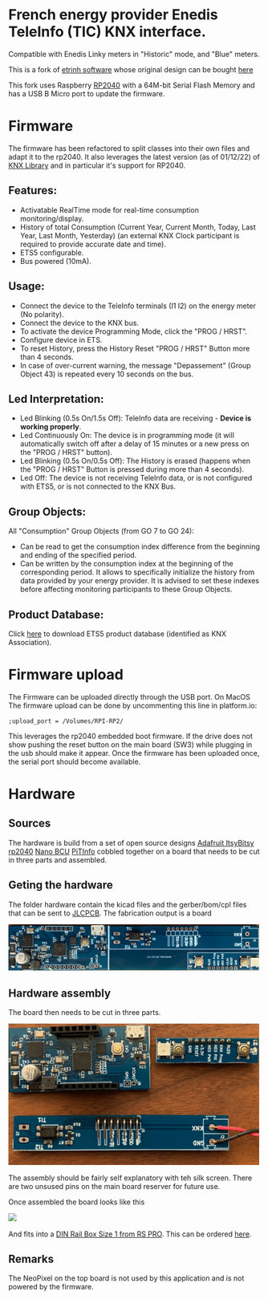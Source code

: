 # **French energy provider Enedis TeleInfo (TIC) KNX interface.**

Compatible with Enedis Linky meters in "Historic" mode, and "Blue" meters.

This is a fork of [etrinh software](https://github.com/etrinh/TeleInfoKNX) whose original design can be bought [here](https://www.tindie.com/products/zdi/knx-teleinfo/) 

This fork uses Raspberry [RP2040](https://www.raspberrypi.com/products/rp2040/) with a 64M-bit Serial Flash Memory and has a USB B Micro port to update the firmware.

# Firmware

The firmware has been refactored to split classes into their own files and adapt it to the rp2040.
It also leverages the latest version (as of 01/12/22) of [KNX Library](https://github.com/thelsing/knx) and in particular it's support for RP2040.

## **Features:**
- Activatable RealTime mode for real-time consumption monitoring/display.
- History of total Consumption (Current Year, Current Month, Today, Last Year, Last Month, Yesterday) (an external KNX Clock participant is required to provide accurate date and time).
- ETS5 configurable.
- Bus powered (10mA).

## **Usage:**
- Connect the device to the TeleInfo terminals (I1 I2) on the energy meter (No polarity).
- Connect the device to the KNX bus.
- To activate the device Programming Mode, click the "PROG / HRST".
- Configure device in ETS.
- To reset History, press the History Reset "PROG / HRST" Button more than 4 seconds.
- In case of over-current warning, the message "Depassement" (Group Object 43) is repeated every 10 seconds on the bus.

## **Led Interpretation:**
- Led Blinking (0.5s On/1.5s Off): TeleInfo data are receiving - **Device is working properly**.
- Led Continuously On: The device is in programming mode (it will automatically switch off after a delay of 15 minutes or a new press on the "PROG / HRST" button).
- Led Blinking (0.5s On/0.5s Off): The History is erased (happens when the "PROG / HRST" Button is pressed during more than 4 seconds).
- Led Off: The device is not receiving TeleInfo data, or is not configured with ETS5, or is not connected to the KNX Bus.

## **Group Objects:**
All "Consumption" Group Objects (from GO 7 to GO 24):

- Can be read to get the consumption index difference from the beginning and ending of the specified period.
- Can be written by the consumption index at the beginning of the corresponding period. It allows to specifically initialize the history from data provided by your energy provider. It is advised to set these indexes before affecting monitoring participants to these Group Objects.

## **Product Database:**
Click [here](https://github.com/etrinh/TeleInfoKNX/raw/master/ETS/teleinfo.knxprod) to download ETS5 product database (identified as KNX Association).

# Firmware upload
The Firmware can be uploaded directly through the USB port. On MacOS The firmware upload can be done by uncommenting this line in platform.io:
```
;upload_port = /Volumes/RPI-RP2/
```
This leverages the rp2040 embedded boot firmware. If the drive does not show pushing the reset button on the main board (SW3) while plugging in the usb should make it appear.
Once the firmware has been uploaded once, the serial port should become available.

# Hardware

## Sources
The hardware is build from a set of open source designs
[Adafruit ItsyBitsy rp2040](https://github.com/adafruit/Adafruit-ItsyBitsy-RP2040-PCB)
[Nano BCU](https://gitlab.com/knx-makerstuff/knx_microbcu2/-/wikis/NanoBCU)
[PiTInfo](https://github.com/hallard/teleinfo/tree/master/PiTInfo)
cobbled together on a board that needs to be cut in three parts and assembled.

## Geting the hardware

The folder hardware contain the kicad files and the gerber/bom/cpl files that can be sent to [JLCPCB](https://jlcpcb.com/).
The fabrication output is a board 

<a href="assets/IMG_6133.png?raw=true"><img  src="assets/IMG_6133.png?raw=true" width="500px"><br/></a>

## Hardware assembly

The board then needs to be cut in three parts.

<a href="assets/IMG_6134.png?raw=true"><img src="assets/IMG_6134.png?raw=true" width="500px"><br/></a>

The assembly should be fairly self explanatory with teh silk screen. There are two unsused pins on the main board reserver for future use.

Once assembled the board looks like this

<a href="assets/IMG_6135.png?raw=true"><img src="assets/IMG_6135.png?raw=true" width="500px"><br/></a>

And fits into a [DIN Rail Box Size 1 from RS PRO](https://docs.rs-online.com/575c/A700000006545717.pdf). This can be ordered [here](https://fr.rs-online.com/web/p/boitiers-rail-din/1947577?cm_mmc=FR-PLA-DS3A-_-google-_-CSS_FR_FR_Boitiers_%26_coffrets_et_armoires_Whoop-_-(FR:Whoop!)+Bo%C3%AEtiers+rail+DIN-_-1947577&matchtype=&pla-305134126740&gclsrc=ds&gclsrc=ds).

## Remarks

The NeoPixel on the top board is not used by this application and is not powered by the firmware.

